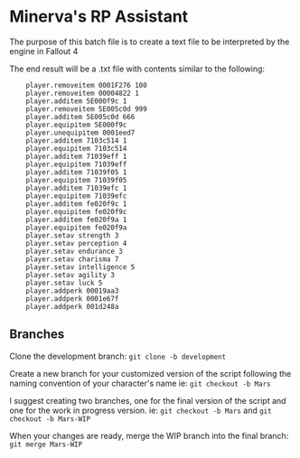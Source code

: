 # Minerva's RP Assistant

The purpose of this batch file is to create a text file to be interpreted by the engine in Fallout 4

The end result will be a .txt file with contents similar to the following:

```text
    player.removeitem 0001F276 100
    player.removeitem 00004822 1
    player.additem 5E000f9c 1
    player.removeitem 5E005c0d 999
    player.additem 5E005c0d 666
    player.equipitem 5E000f9c
    player.unequipitem 0001eed7
    player.additem 7103c514 1
    player.equipitem 7103c514
    player.additem 71039eff 1
    player.equipitem 71039eff
    player.additem 71039f05 1
    player.equipitem 71039f05
    player.additem 71039efc 1
    player.equipitem 71039efc
    player.additem fe020f9c 1
    player.equipitem fe020f9c
    player.additem fe020f9a 1
    player.equipitem fe020f9a
    player.setav strength 3
    player.setav perception 4
    player.setav endurance 3
    player.setav charisma 7
    player.setav intelligence 5
    player.setav agility 3
    player.setav luck 5
    player.addperk 00019aa3
    player.addperk 0001e67f
    player.addperk 001d248a
```

## Branches

Clone the development branch: `git clone -b development`

Create a new branch for your customized version of the script following the naming convention of your character's name ie: `git checkout -b Mars`

I suggest creating two branches, one for the final version of the script and one for the work in progress version. ie: `git checkout -b Mars` and `git checkout -b Mars-WIP`

When your changes are ready, merge the WIP branch into the final branch: `git merge Mars-WIP`
